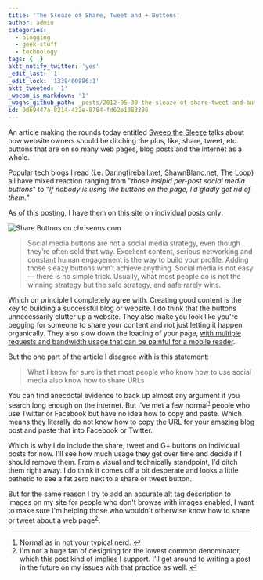 ```yaml
---
title: 'The Sleaze of Share, Tweet and + Buttons'
author: admin
categories:
  - blogging
  - geek-stuff
  - technology
tags: {  }
aktt_notify_twitter: 'yes'
_edit_last: '1'
_edit_lock: '1338400886:1'
aktt_tweeted: '1'
_wpcom_is_markdown: '1'
_wpghs_github_path: _posts/2012-05-30-the-sleaze-of-share-tweet-and-buttons.md
id: 0d69447a-8214-432e-8784-fd62e1083386
---
```

<p>An article making the rounds today entitled <a href="http://informationarchitects.net/blog/sweep-the-sleaze/">Sweep the Sleeze</a> talks about how website owners should be ditching the plus, like, share, tweet, etc. buttons that are on so many web pages, blog posts and the internet as a whole.</p>
<p>Popular tech blogs I read (i.e. <a href="http://daringfireball.net/linked/2012/05/30/sweep-the-sleaze">Daringfireball.net</a>, <a href="http://shawnblanc.net/2012/05/reichenstein-social-buttons/">ShawnBlanc.net</a>, <a href="http://www.loopinsight.com/2012/05/30/the-need-for-like-and-tweet-buttons/">The Loop</a>) all have mixed reaction ranging from "<em>those insipid per-post social media buttons</em>" to "<em>If nobody is using the buttons on the page, I’d gladly get rid of them.</em>"</p>
<p>As of this posting, I have them on this site on individual posts only:</p>
<p><img src="https://chrisenns.com/wp-content/uploads/2012/05/Share-Buttons-on-chrisenns.com_.png" alt="Share Buttons on chrisenns.com" title="Share Buttons on chrisenns.com" class="aligncenter size-full wp-image-20463" /></p>
<blockquote><p>
  Social media buttons are not a social media strategy, even though they’re often sold that way. Excellent content, serious networking and constant human engagement is the way to build your profile. Adding those sleazy buttons won’t achieve anything. Social media is not easy — there is no simple trick. Usually, what most people do is not the winning strategy but the safe strategy, and safe rarely wins.
</p></blockquote>
<p>Which on principle I completely agree with. Creating good content is the key to building a successful blog or website. I do think that the buttons unnecessarily clutter up a website. They also make you look like you're begging for someone to share your content and not just letting it happen organically. They also slow down the loading of your page, <a href="http://www.zurb.com/article/883/small-painful-buttons-why-social-media-bu">with multiple requests and bandwidth usage that can be painful for a mobile reader</a>.</p>
<p>But the one part of the article I disagree with is this statement:</p>
<blockquote><p>
  What I know for sure is that most people who know how to use social media also know how to share URLs
</p></blockquote>
<p>You can find anecdotal evidence to back up almost any argument if you search long enough on the internet. But I've met  a few normal<sup id="fnref-20462:1"><a href="#fn-20462:1" rel="footnote">1</a></sup> people who use Twitter or Facebook but have no idea how to copy and paste. Which means they literally do not know how to copy the URL for your amazing blog post and paste that into Facebook or Twitter.</p>
<p>Which is why I  do include the share, tweet and G+ buttons on individual posts for now. I'll see how much usage they get over time and decide if I should remove them. From a visual and technically standpoint, I'd ditch them right away. I do think it comes off a bit desperate and looks a little pathetic to see a fat zero next to a share or tweet button.</p>
<p>But for the same reason I try to add an accurate alt tag description to images on my site for people who don't browse with images enabled, I want to make sure I'm helping those who wouldn't otherwise know how to share or tweet about a web page<sup id="fnref-20462:2"><a href="#fn-20462:2" rel="footnote">2</a></sup>.</p>
<div class="footnotes">
<hr />
<ol>
<li id="fn-20462:1">
Normal as in not your typical nerd.&#160;<a href="#fnref-20462:1" rev="footnote">&#8617;</a>
</li>
<li id="fn-20462:2">
I'm not a huge fan of designing for the lowest common denominator, which this post kind of implies I support. I'll get around to writing a post in the future on my issues with that practice as well.&#160;<a href="#fnref-20462:2" rev="footnote">&#8617;</a>
</li>
</ol>
</div>
